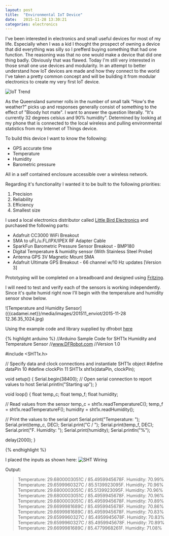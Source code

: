 ```yaml
---
layout: post
title:  "Environmental IoT Device"
date:   2015-11-28 13:30:21
categories: electronics
---
```

I've been interested in electronics and small useful devices for most of my life. Especially when I was a kid I thought the prospect of owning a device that did everything was silly so I prefferd buying something that had one function. The reasoning was that no one would make a device that did one thing badly. Obviously that was flawed. Today I'm still very interested in those small one use devices and modularity. In an attempt to better understand how IoT devices are made and how they connect to the world I've taken a pretty common concept and will be building it from modular electronics to create my very first IoT device.

![IoT Trend]({{cadamei.net}}/media/images/201511_enviot/iot_trend.PNG)

As the Queensland summer rolls in the number of small talk "How's the weather?" picks up and responses generally consist of something to the effect of "Bloody hot mate". I want to answer the question literally. "It's currently 32 degrees celsius and 90% humidity". Determined by looking at my phone that is connected to the local wireless and pulling environmental statistics from my Internet of Things device.

To build this device I want to know the following:

* GPS accurate time
* Temperature
* Humidity
* Barometric pressure

All in a self contained enclosure accessible over a wireless network.

Regarding it's functionality I wanted it to be built to the following priorities:

1. Precision
2. Reliability
3. Efficiency
4. Smallest size

I used a local electronics distributor called [Little Bird Electronics](http://littlebirdelectronics.com) and purchased the following parts:

* Adafruit CC3000 WiFi Breakout
* SMA to uFL/u.FL/IPX/IPEX RF Adapter Cable
* SparkFun Barometric Pressure Sensor Breakout - BMP180
* Digital Temperature & humidity sensor (With Stainless Steel Probe)
* Antenna GPS 3V Magnetic Mount SMA
* Adafruit Ultimate GPS Breakout - 66 channel w/10 Hz updates [Version 3]

Prototyping will be completed on a breadboard and designed using [Fritzing](http://fritzing.org/).

I will need to test and verify each of the sensors is working independently. Since it's quite humid right now I'll begin with the temperature and humidity sensor show below.

![Temperature and Humidity Sensor]({{cadamei.net}}/media/images/201511_enviot/2015-11-28 12.36.35_1024.jpg)

Using the example code and library supplied by dfrobot [here](http://www.dfrobot.com/wiki/index.php/Digital_Temperature_and_Humidity_sensor_(With_Stainless_Steel_Probe)_(SKU:SEN0148))

{% highlight arduino %}
//Arduino Sample Code for SHT1x Humidity and Temperature Sensor
//www.DFRobot.com
//Version 1.0

#include <SHT1x.h>

// Specify data and clock connections and instantiate SHT1x object
#define dataPin  10
#define clockPin 11
SHT1x sht1x(dataPin, clockPin);

void setup()
{
   Serial.begin(38400); // Open serial connection to report values to host
   Serial.println("Starting up");
}

void loop()
{
  float temp_c;
  float temp_f;
  float humidity;

  // Read values from the sensor
  temp_c = sht1x.readTemperatureC();
  temp_f = sht1x.readTemperatureF();
  humidity = sht1x.readHumidity();

  // Print the values to the serial port
  Serial.print("Temperature: ");
  Serial.print(temp_c, DEC);
  Serial.print("C / ");
  Serial.print(temp_f, DEC);
  Serial.print("F. Humidity: ");
  Serial.print(humidity);
  Serial.println("%");

  delay(2000);
}

{% endhighlight %}

I placed the inputs as shown here:
![SHT Wiring]({{cadamei.net}}/media/images/201511_enviot/Temperature_and_humidity_sensor_(FIT0320).png)

Output:

> Temperature: 29.6800003051C / 85.4959945678F. Humidity: 70.99%
> Temperature: 29.6599960327C / 85.5139923095F. Humidity: 70.96%
> Temperature: 29.6800003051C / 85.5139923095F. Humidity: 70.96%
> Temperature: 29.6800003051C / 85.4959945678F. Humidity: 70.96%
> Temperature: 29.6800003051C / 85.4959945678F. Humidity: 70.89%
> Temperature: 29.6699981689C / 85.4959945678F. Humidity: 70.86%
> Temperature: 29.6699981689C / 85.4959945678F. Humidity: 70.83%
> Temperature: 29.6599960327C / 85.4959945678F. Humidity: 70.83%
> Temperature: 29.6599960327C / 85.4959945678F. Humidity: 70.89%
> Temperature: 29.6699981689C / 85.4779968261F. Humidity: 71.08%
